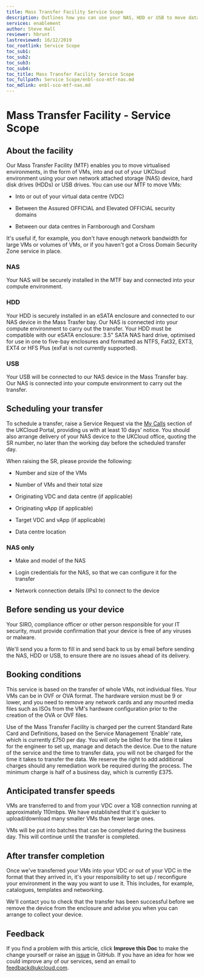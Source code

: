 ```yaml
---
title: Mass Transfer Facility Service Scope
description: Outlines how you can use your NAS, HDD or USB to move data into your compute environment
services: enablement
author: Steve Hall
reviewer: hbrunt
lastreviewed: 16/12/2019
toc_rootlink: Service Scope
toc_sub1: 
toc_sub2:
toc_sub3:
toc_sub4:
toc_title: Mass Transfer Facility Service Scope
toc_fullpath: Service Scope/enbl-sco-mtf-nas.md
toc_mdlink: enbl-sco-mtf-nas.md
---
```


# Mass Transfer Facility - Service Scope

## About the facility

Our Mass Transfer Facility (MTF) enables you to move virtualised environments, in the form of VMs, into and out of your UKCloud environment using your own network attached storage (NAS) device, hard disk drives (HDDs) or USB drives. You can use our MTF to move VMs:

- Into or out of your virtual data centre (VDC)

- Between the Assured OFFICIAL and Elevated OFFICIAL security domains

- Between our data centres in Farnborough and Corsham

It's useful if, for example, you don't have enough network bandwidth for large VMs or volumes of VMs, or if you haven't got a Cross Domain Security Zone service in place.

### NAS

Your NAS will be securely installed in the MTF bay and connected into your compute environment.

### HDD

Your HDD is securely installed in an eSATA enclosure and connected to our NAS device in the Mass Trasfer bay. Our NAS is connected into your compute environment to carry out the transfer. Your HDD must be compatible with our eSATA enclosure: 3.5" SATA NAS hard drive, optimised for use in one to five-bay enclosures and formatted as NTFS, Fat32, EXT3, EXT4 or HFS Plus (exFat is not currently supported).

### USB

Your USB will be connected to our NAS device in the Mass Transfer bay. Our NAS is connected into your compute environment to carry out the transfer.

## Scheduling your transfer

To schedule a transfer, raise a Service Request via the [My Calls](https://portal.skyscapecloud.com/support/ivanti) section of the UKCloud Portal, providing us with at least 10 days' notice. You should also arrange delivery of your NAS device to the UKCloud office, quoting the SR number, no later than the working day before the scheduled transfer day.

When raising the SR, please provide the following:

- Number and size of the VMs

- Number of VMs and their total size

- Originating VDC and data centre (if applicable)

- Originating vApp (if applicable)

- Target VDC and vApp (if applicable)

- Data centre location

### NAS only

- Make and model of the NAS

- Login credentials for the NAS, so that we can configure it for the transfer

- Network connection details (IPs) to connect to the device

## Before sending us your device

Your SIRO, compliance officer or other person responsible for your IT security, must provide confirmation that your device is free of any viruses or malware.

We'll send you a form to fill in and send back to us by email before sending the NAS, HDD or USB, to ensure there are no issues ahead of its delivery.

## Booking conditions

This service is based on the transfer of whole VMs, not individual files. Your VMs can be in OVF or OVA format. The hardware version must be 9 or lower, and you need to remove any network cards and any mounted media files such as ISOs from the VM's hardware configuration prior to the creation of the OVA or OVF files.

Use of the Mass Transfer Facility is charged per the current Standard Rate Card and Definitions, based on the Service Management 'Enable' rate, which is currently £750 per day. You will only be billed for the time it takes for the engineer to set up, manage and detach the device. Due to the nature of the service and the time to transfer data, you will not be charged for the time it takes to transfer the data. We reserve the right to add additional charges should any remediation work be required during the process. The minimum charge is half of a business day, which is currently £375.

## Anticipated transfer speeds

VMs are transferred to and from your VDC over a 1GB connection running at approximately 110mbps. We have established that it's quicker to upload/download many smaller VMs than fewer large ones.

VMs will be put into batches that can be completed during the business day. This will continue until the transfer is completed.

## After transfer completion

Once we've transferred your VMs into your VDC or out of your VDC in the format that they arrived in, it's your responsibility to set up / reconfigure your environment in the way you want to use it. This includes, for example, catalogues, templates and networking.

We'll contact you to check that the transfer has been successful before we remove the device from the enclosure and advise you when you can arrange to collect your device.

## Feedback

If you find a problem with this article, click **Improve this Doc** to make the change yourself or raise an [issue](https://github.com/UKCloud/documentation/issues) in GitHub. If you have an idea for how we could improve any of our services, send an email to <feedback@ukcloud.com>.
